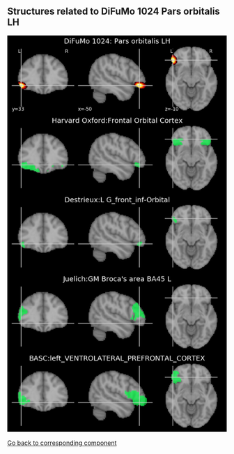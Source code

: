 


## Structures related to DiFuMo 1024 Pars orbitalis LH

![463](463.jpg "Structures related to DiFuMo 1024 Pars orbitalis LH")

[Go back to corresponding component](https://parietal-inria.github.io/DiFuMo/1024/html/463.html)